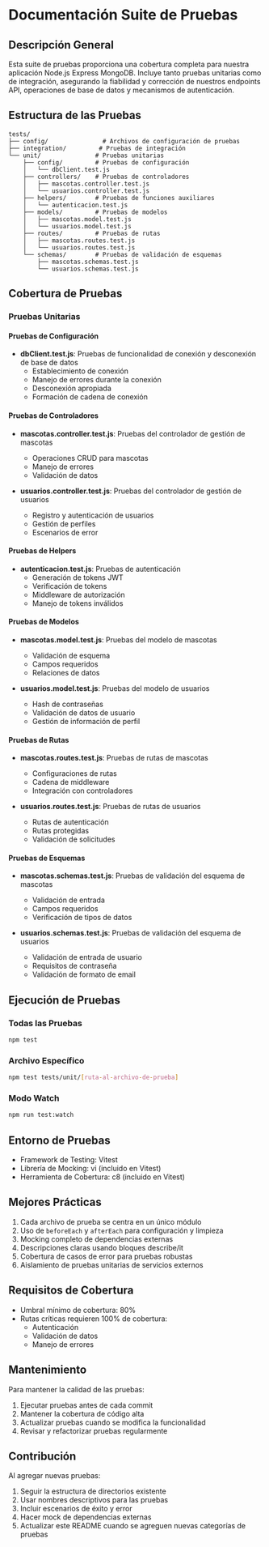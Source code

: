# Documentación Suite de Pruebas

## Descripción General
Esta suite de pruebas proporciona una cobertura completa para nuestra aplicación Node.js Express MongoDB. Incluye tanto pruebas unitarias como de integración, asegurando la fiabilidad y corrección de nuestros endpoints API, operaciones de base de datos y mecanismos de autenticación.

## Estructura de las Pruebas
```
tests/
├── config/               # Archivos de configuración de pruebas
├── integration/         # Pruebas de integración
└── unit/               # Pruebas unitarias
    ├── config/         # Pruebas de configuración
    │   └── dbClient.test.js
    ├── controllers/    # Pruebas de controladores
    │   ├── mascotas.controller.test.js
    │   └── usuarios.controller.test.js
    ├── helpers/        # Pruebas de funciones auxiliares
    │   └── autenticacion.test.js
    ├── models/         # Pruebas de modelos
    │   ├── mascotas.model.test.js
    │   └── usuarios.model.test.js
    ├── routes/         # Pruebas de rutas
    │   ├── mascotas.routes.test.js
    │   └── usuarios.routes.test.js
    └── schemas/        # Pruebas de validación de esquemas
        ├── mascotas.schemas.test.js
        └── usuarios.schemas.test.js
```

## Cobertura de Pruebas

### Pruebas Unitarias

#### Pruebas de Configuración
- **dbClient.test.js**: Pruebas de funcionalidad de conexión y desconexión de base de datos
  - Establecimiento de conexión
  - Manejo de errores durante la conexión
  - Desconexión apropiada
  - Formación de cadena de conexión

#### Pruebas de Controladores
- **mascotas.controller.test.js**: Pruebas del controlador de gestión de mascotas
  - Operaciones CRUD para mascotas
  - Manejo de errores
  - Validación de datos
  
- **usuarios.controller.test.js**: Pruebas del controlador de gestión de usuarios
  - Registro y autenticación de usuarios
  - Gestión de perfiles
  - Escenarios de error

#### Pruebas de Helpers
- **autenticacion.test.js**: Pruebas de autenticación
  - Generación de tokens JWT
  - Verificación de tokens
  - Middleware de autorización
  - Manejo de tokens inválidos

#### Pruebas de Modelos
- **mascotas.model.test.js**: Pruebas del modelo de mascotas
  - Validación de esquema
  - Campos requeridos
  - Relaciones de datos
  
- **usuarios.model.test.js**: Pruebas del modelo de usuarios
  - Hash de contraseñas
  - Validación de datos de usuario
  - Gestión de información de perfil

#### Pruebas de Rutas
- **mascotas.routes.test.js**: Pruebas de rutas de mascotas
  - Configuraciones de rutas
  - Cadena de middleware
  - Integración con controladores
  
- **usuarios.routes.test.js**: Pruebas de rutas de usuarios
  - Rutas de autenticación
  - Rutas protegidas
  - Validación de solicitudes

#### Pruebas de Esquemas
- **mascotas.schemas.test.js**: Pruebas de validación del esquema de mascotas
  - Validación de entrada
  - Campos requeridos
  - Verificación de tipos de datos
  
- **usuarios.schemas.test.js**: Pruebas de validación del esquema de usuarios
  - Validación de entrada de usuario
  - Requisitos de contraseña
  - Validación de formato de email

## Ejecución de Pruebas

### Todas las Pruebas
```bash
npm test
```

### Archivo Específico
```bash
npm test tests/unit/[ruta-al-archivo-de-prueba]
```

### Modo Watch
```bash
npm run test:watch
```

## Entorno de Pruebas
- Framework de Testing: Vitest
- Librería de Mocking: vi (incluido en Vitest)
- Herramienta de Cobertura: c8 (incluido en Vitest)

## Mejores Prácticas
1. Cada archivo de prueba se centra en un único módulo
2. Uso de `beforeEach` y `afterEach` para configuración y limpieza
3. Mocking completo de dependencias externas
4. Descripciones claras usando bloques describe/it
5. Cobertura de casos de error para pruebas robustas
6. Aislamiento de pruebas unitarias de servicios externos

## Requisitos de Cobertura
- Umbral mínimo de cobertura: 80%
- Rutas críticas requieren 100% de cobertura:
  - Autenticación
  - Validación de datos
  - Manejo de errores

## Mantenimiento
Para mantener la calidad de las pruebas:
1. Ejecutar pruebas antes de cada commit
2. Mantener la cobertura de código alta
3. Actualizar pruebas cuando se modifica la funcionalidad
4. Revisar y refactorizar pruebas regularmente

## Contribución
Al agregar nuevas pruebas:
1. Seguir la estructura de directorios existente
2. Usar nombres descriptivos para las pruebas
3. Incluir escenarios de éxito y error
4. Hacer mock de dependencias externas
5. Actualizar este README cuando se agreguen nuevas categorías de pruebas
